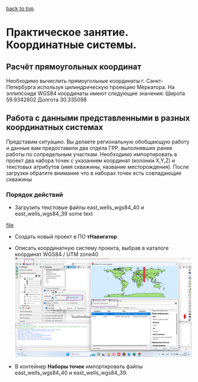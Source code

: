 [back to top](./index.html).

#  Практическое занятие. Координатные системы.
## Расчёт прямоугольных координат
Необходимо вычислить прямоугольные координаты г. Санкт-Петербурга
используя цилиндрическую проекцию Меркатора.
На эллипсоиде WGS84 координаты имеют следующие значения:
Широта 59.9342802
Долгота 30.335098



## Работа с данными представленными в разных координатных системах
Представим ситуацию. Вы делаете региональную обобщающую работу и данные вам предоставили два отдела ГРР, выполнявших ранее работы по сопредельным участкам. Необходимо импортировать в проект два набора точек с указанием координат
(колонки X,Y,Z) и текстовых атрибутов (имя скважины, название месторождения).
После загрузки обратите внимание что в наборах точек есть совпадающие
скважины
### Порядок действий
* Загрузить текстовые файлы east_wells_wgs84_40 и east_wells_wgs84_39 some text 

[file](https://ekimenkoav.github.io/aboutmyself/download/wells_coordinates.zip)

* Создать новый проект в ПО **тНавигатор**
* Описать координатную систему проекта, выбрав в каталоге координат WGS84 / UTM zone40 
![описание координатной системы проекта в тНавигатор](img\cs1.png)

* В контейнер **Наборы точек** импортировать файлы east_wells_wgs84_40 и east_wells_wgs84_39.
